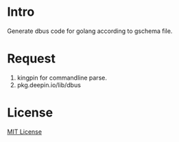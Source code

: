 # Intro

Generate dbus code for golang according to gschema file.

# Request

1. kingpin for commandline parse.
2. pkg.deepin.io/lib/dbus

# License
[MIT License](http://opensource.org/licenses/MIT)

